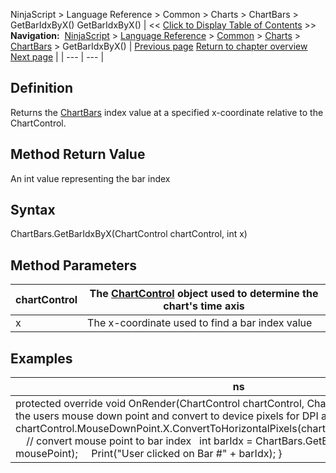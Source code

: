 ﻿
NinjaScript \> Language Reference \> Common \> Charts \> ChartBars \> GetBarIdxByX()
GetBarIdxByX()
| \<\< [Click to Display Table of Contents](chartbars_getbaridxbyx.md) \>\> **Navigation:**     [NinjaScript](ninjascript-1.md) \> [Language Reference](language_reference_wip-1.md) \> [Common](common-1.md) \> [Charts](chart-1.md) \> [ChartBars](chartbars-1.md) \> GetBarIdxByX() | [Previous page](chartbars_getbaridxbytime-1.md) [Return to chapter overview](chartbars-1.md) [Next page](chartbars_gettimebybaridx-1.md) |
| --- | --- |
## Definition
Returns the [ChartBars](chartbars-1.md) index value at a specified x\-coordinate relative to the ChartControl.
 
## Method Return Value
An int value representing the bar index
## 
## Syntax
ChartBars.GetBarIdxByX(ChartControl chartControl, int x)
## 
## Method Parameters
| chartControl | The [ChartControl](chartcontrol-1.md) object used to determine the chart's time axis |
| --- | --- |
| x | The x\-coordinate used to find a bar index value |
## 
## 
## Examples
| ns |
| --- |
| protected override void OnRender(ChartControl chartControl, ChartScale chartScale) {    // get the users mouse down point and convert to device pixels for DPI accuracy    int mousePoint \= chartControl.MouseDownPoint.X.ConvertToHorizontalPixels(chartControl.PresentationSource);        // convert mouse point to bar index    int barIdx \= ChartBars.GetBarIdxByX(chartControl, mousePoint);        Print("User clicked on Bar \#" \+ barIdx); } |

